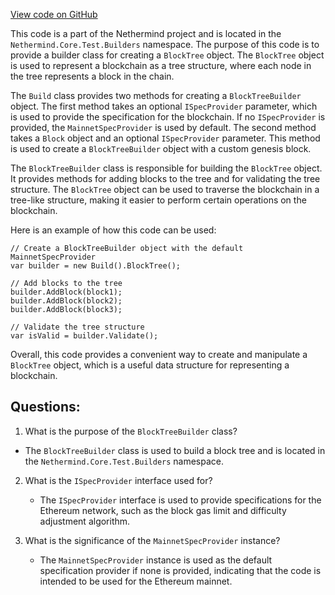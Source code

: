 [View code on GitHub](https://github.com/NethermindEth/nethermind/src/Nethermind/Nethermind.Core.Test/Builders/Build.BlockTree.cs)

This code is a part of the Nethermind project and is located in the `Nethermind.Core.Test.Builders` namespace. The purpose of this code is to provide a builder class for creating a `BlockTree` object. The `BlockTree` object is used to represent a blockchain as a tree structure, where each node in the tree represents a block in the chain.

The `Build` class provides two methods for creating a `BlockTreeBuilder` object. The first method takes an optional `ISpecProvider` parameter, which is used to provide the specification for the blockchain. If no `ISpecProvider` is provided, the `MainnetSpecProvider` is used by default. The second method takes a `Block` object and an optional `ISpecProvider` parameter. This method is used to create a `BlockTreeBuilder` object with a custom genesis block.

The `BlockTreeBuilder` class is responsible for building the `BlockTree` object. It provides methods for adding blocks to the tree and for validating the tree structure. The `BlockTree` object can be used to traverse the blockchain in a tree-like structure, making it easier to perform certain operations on the blockchain.

Here is an example of how this code can be used:

```
// Create a BlockTreeBuilder object with the default MainnetSpecProvider
var builder = new Build().BlockTree();

// Add blocks to the tree
builder.AddBlock(block1);
builder.AddBlock(block2);
builder.AddBlock(block3);

// Validate the tree structure
var isValid = builder.Validate();
```

Overall, this code provides a convenient way to create and manipulate a `BlockTree` object, which is a useful data structure for representing a blockchain.
## Questions: 
 1. What is the purpose of the `BlockTreeBuilder` class?
   - The `BlockTreeBuilder` class is used to build a block tree and is located in the `Nethermind.Core.Test.Builders` namespace.

2. What is the `ISpecProvider` interface used for?
   - The `ISpecProvider` interface is used to provide specifications for the Ethereum network, such as the block gas limit and difficulty adjustment algorithm.

3. What is the significance of the `MainnetSpecProvider` instance?
   - The `MainnetSpecProvider` instance is used as the default specification provider if none is provided, indicating that the code is intended to be used for the Ethereum mainnet.